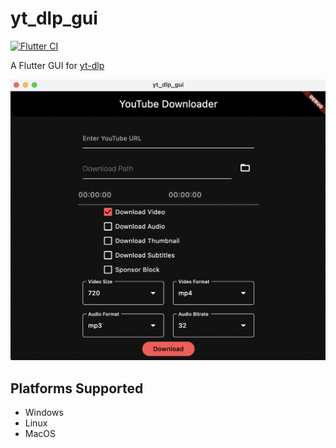# yt_dlp_gui

[![Flutter CI](https://github.com/championswimmer/yt_dlp_gui/actions/workflows/flutter-build.yaml/badge.svg)](https://github.com/championswimmer/yt_dlp_gui/actions/workflows/flutter-build.yaml)

A Flutter GUI for [yt-dlp](https://github.com/yt-dlp/yt-dlp)

![](./docs/app.png)


## Platforms Supported

- Windows 
- Linux
- MacOS